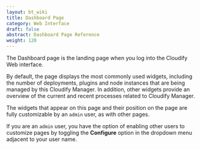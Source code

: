 ```yaml
---
layout: bt_wiki
title: Dashboard Page
category: Web Interface
draft: false
abstract: Dashboard Page Reference
weight: 120
---
```


The Dashboard page is the landing page when you log into the Cloudify Web interface. 

By default, the page displays the most commonly used widgets, including the number of deployments, plugins and node instances that are being managed by this Cloudify Manager. In addition, other widgets provide an overview of the current and recent processes related to Cloudify Manager.

The widgets that appear on this page and their position on the page are fully customizable by an `admin` user, as with other pages. 

If you are an `admin` user, you have the option of enabling other users to customize pages by toggling the **Configure** option in the dropdown menu adjacent to your user name.